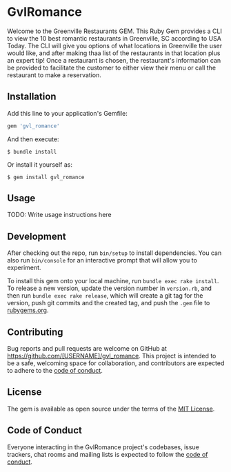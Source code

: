 # GvlRomance

Welcome to the Greenville Restaurants GEM. This Ruby Gem provides a CLI to view the 10 best romantic restaurants in Greenville, SC according to USA Today. The CLI will give you options of what locations in Greenville the user would like, and after making thaa list of the restaurants in that location plus an expert tip! Once a restaurant is chosen, the restaurant's information can be provided to facilitate the customer to either view their menu or call the restaurant to make a reservation.


## Installation

Add this line to your application's Gemfile:

```ruby
gem 'gvl_romance'
```

And then execute:

    $ bundle install

Or install it yourself as:

    $ gem install gvl_romance

## Usage

TODO: Write usage instructions here

## Development

After checking out the repo, run `bin/setup` to install dependencies. You can also run `bin/console` for an interactive prompt that will allow you to experiment.

To install this gem onto your local machine, run `bundle exec rake install`. To release a new version, update the version number in `version.rb`, and then run `bundle exec rake release`, which will create a git tag for the version, push git commits and the created tag, and push the `.gem` file to [rubygems.org](https://rubygems.org).

## Contributing

Bug reports and pull requests are welcome on GitHub at https://github.com/[USERNAME]/gvl_romance. This project is intended to be a safe, welcoming space for collaboration, and contributors are expected to adhere to the [code of conduct](https://github.com/[USERNAME]/gvl_romance/blob/master/CODE_OF_CONDUCT.md).

## License

The gem is available as open source under the terms of the [MIT License](https://opensource.org/licenses/MIT).

## Code of Conduct

Everyone interacting in the GvlRomance project's codebases, issue trackers, chat rooms and mailing lists is expected to follow the [code of conduct](https://github.com/[USERNAME]/gvl_romance/blob/master/CODE_OF_CONDUCT.md).
